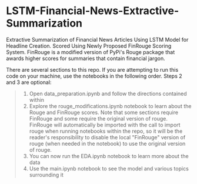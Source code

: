 # LSTM-Financial-News-Extractive-Summarization
Extractive Summarization of Financial News Articles Using LSTM Model for Headline Creation. Scored Using Newly Proposed FinRouge Scoring System. 
FinRouge is a modified version of PyPi's Rouge package that awards higher scores for summaries that contain financial jargon.

There are several sections to this repo. If you are attempting to run this code on your machine, use the notebooks in the following order. Steps 2 and 3 are optional:
>1. Open data_preparation.ipynb and follow the directions contained within
>2. Explore the rouge_modifications.ipynb notebook to learn about the Rouge and FinRouge scores. Note that some sections require FinRouge and some require the original version of rouge. FinRouge will automatically be imported with the call to import rouge when running notebooks within the repo, so it will be the reader's responsibility to disable the local "FinRouge" version of rouge (when needed in the notebook) to use the original version of rouge.
>3. You can now run the EDA.ipynb notebook to learn more about the data 
>4. Use the main.ipynb notebook to see the model and various topics surrounding it
